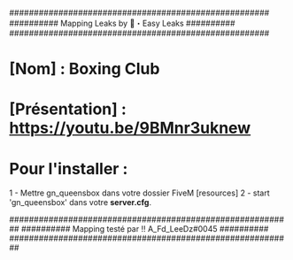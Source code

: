 
#####################################################
########## Mapping Leaks by 💜・Easy Leaks ##########
#####################################################

# [Nom] : Boxing Club
# [Présentation] : https://youtu.be/9BMnr3uknew
# Pour l'installer : 
1 - Mettre gn_queensbox dans votre dossier FiveM [resources]
2 - start 'gn_queensbox' dans votre **server.cfg**.

##########################################################
########## Mapping testé par !! A_Fd_LeeDz#0045 ##########
##########################################################
